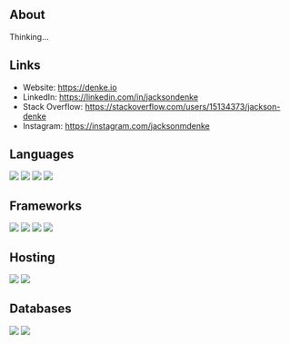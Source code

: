 ## About
Thinking...

## Links

- Website: https://denke.io
- LinkedIn: https://linkedin.com/in/jacksondenke
- Stack Overflow: https://stackoverflow.com/users/15134373/jackson-denke
- Instagram: https://instagram.com/jacksonmdenke

## Languages
![](https://img.shields.io/badge/node.js%20-%2343853D.svg?&style=for-the-badge&logo=node.js&logoColor=white) ![](https://img.shields.io/badge/javascript%20-%23323330.svg?&style=for-the-badge&logo=javascript&logoColor=%23F7DF1E) ![](https://img.shields.io/badge/python%20-%2314354C.svg?&style=for-the-badge&logo=python&logoColor=white) ![](https://img.shields.io/badge/java-%23ED8B00.svg?&style=for-the-badge&logo=java&logoColor=white)

## Frameworks
![](https://img.shields.io/badge/react%20-%23404d59.svg?&style=for-the-badge&logo=react) ![](https://img.shields.io/badge/bootstrap%20-%237852B3.svg?&style=for-the-badge&logo=bootstrap&logoColor=white) ![](https://img.shields.io/badge/next.js%20-%23000000.svg?&style=for-the-badge&logo=next.js) ![](https://img.shields.io/badge/express.js%20-%23404d59.svg?&style=for-the-badge&logo=node.js)

## Hosting
![](https://img.shields.io/badge/heroku%20-%23430098.svg?&style=for-the-badge&logo=heroku&logoColor=white) ![](https://img.shields.io/badge/vercel%20-%23000000.svg?&style=for-the-badge&logo=vercel&logoColor=white) 

## Databases
![](https://img.shields.io/badge/MongoDB-%234ea94b.svg?&style=for-the-badge&logo=mongodb&logoColor=white) ![](https://img.shields.io/badge/Cloud%20Firestore-%231C73E8.svg?&style=for-the-badge&logo=firebase&logoColor=FFCB2B)
